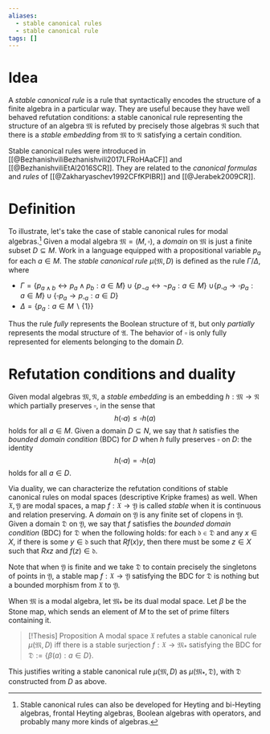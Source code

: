 ```yaml
---
aliases:
  - stable canonical rules
  - stable canonical rule
tags: []
---
```


# Idea

A *stable canonical rule* is a rule that syntactically encodes the structure of a finite algebra in a particular way. They are useful because they have well behaved refutation conditions: a stable canonical rule representing the structure of an algebra $\mathfrak{M}$ is refuted by precisely those algebras $\mathfrak{N}$ such that there is a *stable embedding* from $\mathfrak{M}$ to $\mathfrak{N}$ satisfying a certain condition.  

Stable canonical rules were introduced in [[@BezhanishviliBezhanishvili2017LFRoHAaCF]] and [[@BezhanishviliEtAl2016SCR]]. They are related to the *canonical formulas* and *rules* of [[@Zakharyaschev1992CFfKPIBR]] and [[@Jerabek2009CR]].

# Definition

To illustrate, let's take the case of stable canonical rules for modal algebras.[^1] Given a modal algebra $\mathfrak{M}=(M, \square)$, a *domain* on $\mathfrak{M}$ is just a finite subset $D\subseteq M$.  Work in a language equipped with a propositional variable $p_a$ for each $a\in M$. The *stable canonical rule* $\mu(\mathfrak{M}, D)$ is defined as the rule $\Gamma/\Delta$, where 

- $\Gamma=\{p_{a\land b}\leftrightarrow p_a\land p_b:a\in M\}\cup \{p_{\neg a}\leftrightarrow \neg p_a:a\in M\}$
  $\cup \{p_{\square a}\to \square p_a:a\in M\}\cup \{\square p_a\to p_{\square a}:a\in D\}$
- $\Delta=\{p_a:a\in M\smallsetminus \{1\}\}$

Thus the rule *fully* represents the Boolean structure of $\mathfrak{A}$, but only *partially* represents the modal structure of $\mathfrak{A}$. The behavior of $\square$ is only fully represented for elements belonging to the domain $D$. 


# Refutation conditions and duality

Given modal algebras $\mathfrak{M, N}$, a *stable embedding* is an embedding $h:\mathfrak{M}\to \mathfrak{N}$ which partially preserves $\square$, in the sense that 
$$h(\square a)\leq \square h(a)$$
holds for all $a\in M$. Given a domain $D\subseteq N$, we say that $h$ satisfies the *bounded domain condition* (BDC) for $D$ when $h$ fully preserves $\square$ on $D$: the identity
$$h(\square a)= \square h(a)$$
holds for all $a\in D$. 

Via duality, we can characterize the refutation conditions of stable canonical rules on modal spaces (descriptive Kripke frames) as well. When $\mathfrak{X, Y}$ are modal spaces, a map $f:\mathfrak{X}\to \mathfrak{Y}$ is called *stable* when it is continuous and relation preserving. A *domain* on $\mathfrak{Y}$ is any finite set of clopens in $\mathfrak{Y}$. Given a domain $\mathfrak{D}$ on $\mathfrak{Y}$, we say that $f$ satisfies the *bounded domain condition* (BDC) for $\mathfrak{D}$ when the following holds: for each $\mathfrak{d}\in \mathfrak{D}$ and any $x\in X$, if there is some $y\in \mathfrak{d}$ such that $Rf(x)y$, then there must be some $z\in X$ such that $Rxz$ and $f(z)\in \mathfrak{d}$.

Note that when $\mathfrak{Y}$ is finite and we take $\mathfrak{D}$ to contain precisely the singletons of points in $\mathfrak{Y}$, a stable map $f:\mathfrak{X}\to \mathfrak{Y}$ satisfying the BDC for $\mathfrak{D}$ is nothing but a bounded morphism from $\mathfrak{X}$ to $\mathfrak{Y}$. 

When $\mathfrak{M}$ is a modal algebra, let $\mathfrak{M}_*$ be its dual modal space. Let $\beta$ be the Stone map, which sends an element of $M$ to the set of prime filters containing it. 

>[!Thesis] Proposition
>A modal space $\mathfrak{X}$ refutes a stable canonical rule $\mu(\mathfrak{M}, D)$ iff there is a stable surjection $f:\mathfrak{X}\to \mathfrak{M}_*$ satisfying the BDC for $\mathfrak{D}:=\{\beta (a):a\in D\}$.


This justifies writing a stable canonical rule $\mu(\mathfrak{M}, D)$ as $\mu(\mathfrak{M}_{*}, \mathfrak{D})$, with $\mathfrak{D}$ constructed from $D$ as above. 




[^1]: Stable canonical rules can also be developed for Heyting and bi-Heyting algebras, frontal Heyting algebras, Boolean algebras with operators, and probably many more kinds of algebras.